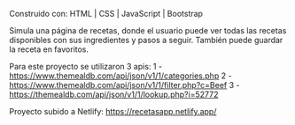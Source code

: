 Construido con: HTML | CSS | JavaScript | Bootstrap

Simula una página de recetas, donde el usuario puede ver todas las recetas disponibles con sus ingredientes y pasos a seguir. También puede guardar la receta en favoritos.

Para este proyecto se utilizaron 3 apis:                                                                                                                                                 1 - https://www.themealdb.com/api/json/v1/1/categories.php                                                                                                                                                                                         2 - https://www.themealdb.com/api/json/v1/1/filter.php?c=Beef                                                                                                                                                                                         3 - https://themealdb.com/api/json/v1/1/lookup.php?i=52772

Proyecto subido a Netlify: https://recetasapp.netlify.app/
